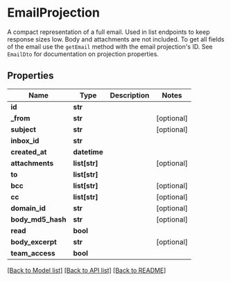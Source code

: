 # EmailProjection

A compact representation of a full email. Used in list endpoints to keep response sizes low. Body and attachments are not included. To get all fields of the email use the `getEmail` method with the email projection's ID. See `EmailDto` for documentation on projection properties.
## Properties
Name | Type | Description | Notes
------------ | ------------- | ------------- | -------------
**id** | **str** |  | 
**_from** | **str** |  | [optional] 
**subject** | **str** |  | [optional] 
**inbox_id** | **str** |  | 
**created_at** | **datetime** |  | 
**attachments** | **list[str]** |  | [optional] 
**to** | **list[str]** |  | 
**bcc** | **list[str]** |  | [optional] 
**cc** | **list[str]** |  | [optional] 
**domain_id** | **str** |  | [optional] 
**body_md5_hash** | **str** |  | [optional] 
**read** | **bool** |  | 
**body_excerpt** | **str** |  | [optional] 
**team_access** | **bool** |  | 

[[Back to Model list]](../README#documentation-for-models) [[Back to API list]](../README#documentation-for-api-endpoints) [[Back to README]](../README)


